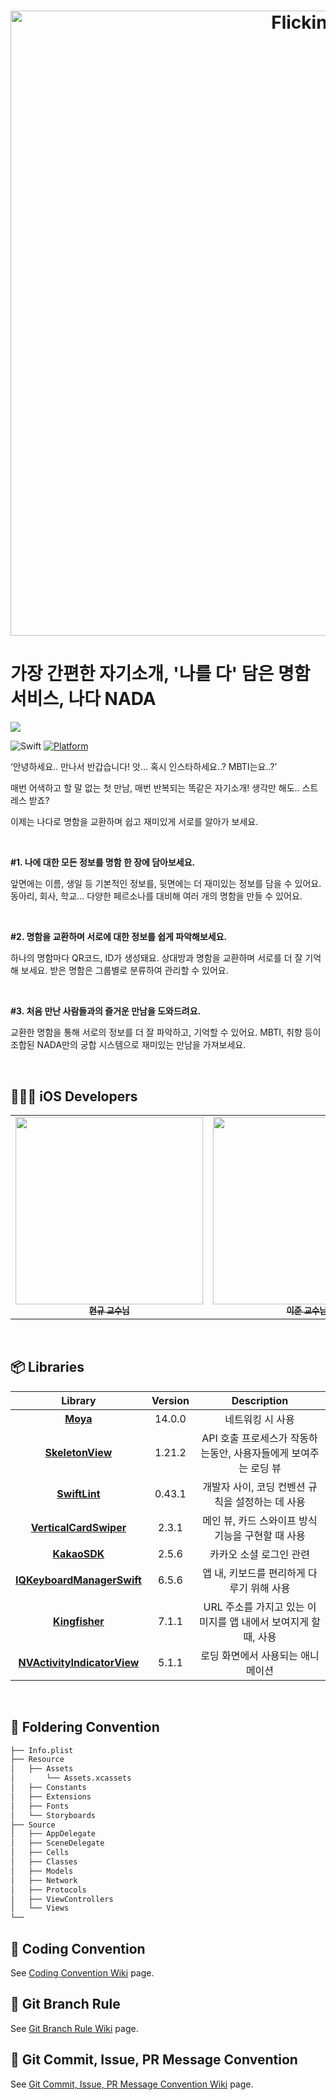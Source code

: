 <h1 align="center" style="max-width: 100%;">
  <img width="1000" alt="Flicking Logo" src="https://user-images.githubusercontent.com/69389288/149850868-94495368-b724-4e2b-8ed5-ca63d2c401cd.png" /><br/> 
</h1>

# 가장 간편한 자기소개, '나를 다' 담은 명함 서비스, 나다 NADA

  <a href="https://apps.apple.com/kr/app/%EB%82%98%EB%8B%A4-nada-%EB%82%98%EB%A5%BC-%EB%8B%A4-%EB%8B%B4%EC%9D%80-%EB%AA%85%ED%95%A8-%EC%84%9C%EB%B9%84%EC%8A%A4/id1600711887" target="_blank"><img src="https://img.shields.io/badge/Download on the App Store-000000?style=flat-square&logo=Apple&logoColor=white" /></a>
  
  ![Swift](https://img.shields.io/badge/Swift-5.0-orange.svg) 
  [![Platform](https://img.shields.io/cocoapods/p/LFAlertController.svg?style=flat)](http://creativecommons.org/licenses/by/4.0/)   

‘안녕하세요.. 만나서 반갑습니다! 앗... 혹시 인스타하세요..? MBTI는요..?’

매번 어색하고 할 말 없는 첫 만남, 매번 반복되는 똑같은 자기소개! 생각만 해도.. 스트레스 받죠?

이제는 나다로 명함을 교환하며 쉽고 재미있게 서로를 알아가 보세요.

<br>

**#1. 나에 대한 모든 정보를 명함 한 장에 담아보세요.**

앞면에는 이름, 생일 등 기본적인 정보를, 뒷면에는 더 재미있는 정보를 담을 수 있어요.
동아리, 회사, 학교... 다양한 페르소나를 대비해 여러 개의 명함을 만들 수 있어요.
 
 <br>

**#2. 명함을 교환하며 서로에 대한 정보를 쉽게 파악해보세요.**

하나의 명함마다 QR코드, ID가 생성돼요. 상대방과 명함을 교환하며 서로를 더 잘 기억해 보세요.
받은 명함은 그룹별로 분류하여 관리할 수 있어요.

  <br>
  
**#3. 처음 만난 사람들과의 즐거운 만남을 도와드려요.**

교환한 명함을 통해 서로의 정보를 더 잘 파악하고, 기억할 수 있어요.
MBTI, 취향 등이 조합된 NADA만의 궁합 시스템으로 재미있는 만남을 가져보세요.
  
  <br>
  
## 🧑🏻‍💻 iOS Developers
<table align="center">
  <tr>
    <td align="center"><a href="https://github.com/hyun99999"><img src="https://user-images.githubusercontent.com/69389288/150043110-9737f4de-e374-403a-88a7-fcdefddf50f1.png" width="300px;" alt=""/><br /><sub><b>현규 교수님</b></sub></a><br /><a href="https://github.com/Taehyeon-Kim" title="Code"></a></td>
     <td align="center"><a href="https://github.com/dlwns33"><img src="https://user-images.githubusercontent.com/69389288/150043086-b2475f56-129b-4be0-9ac0-7f3687a04054.png" width="300px;" alt=""/><br /><sub><b>이준 교수님</b></sub></a><br /><a href="https://github.com/Hansangjin98" title="Code"></a></td>
     <td align="center"><a href="https://github.com/mini-min"><img src="https://user-images.githubusercontent.com/69389288/150043103-f32a04f7-c278-4a2f-a991-efb2ff822634.png" width="300px;" alt=""/><br /><sub><b>민재 학부연구생</b></sub></a><br /><a href="https://github.com/mini-min" title="Code"></a></td>
  </tr>
</table>

<br>

## 📦 Libraries
|Library|Version|Description|
|:-----:|:-----:|:-----:|
|[**Moya**](https://github.com/Moya/Moya)|14.0.0|네트워킹 시 사용|
|[**SkeletonView**](https://github.com/Juanpe/SkeletonView)|1.21.2|API 호출 프로세스가 작동하는동안, 사용자들에게 보여주는 로딩 뷰|
|[**SwiftLint**](https://github.com/realm/SwiftLint)|0.43.1|개발자 사이, 코딩 컨벤션 규칙을 설정하는 데 사용|
|[**VerticalCardSwiper**](https://github.com/JoniVR/VerticalCardSwiper)|2.3.1|메인 뷰, 카드 스와이프 방식 기능을 구현할 때 사용|
|[**KakaoSDK**](https://developers.kakao.com/sdk/reference/ios/release/KakaoSDKCommon/index.html)|2.5.6|카카오 소셜 로그인 관련|
|[**IQKeyboardManagerSwift**](https://github.com/hackiftekhar/IQKeyboardManager)|6.5.6|앱 내, 키보드를 편리하게 다루기 위해 사용|
|[**Kingfisher**](https://github.com/onevcat/Kingfisher)|7.1.1|URL 주소를 가지고 있는 이미지를 앱 내에서 보여지게 할 때, 사용|
|[**NVActivityIndicatorView**](https://github.com/ninjaprox/NVActivityIndicatorView)|5.1.1|로딩 화면에서 사용되는 애니메이션|

  <br>
  
## 📂 Foldering Convention
```bash
├── Info.plist
├── Resource
│   ├── Assets
│       └── Assets.xcassets
│   ├── Constants
│   ├── Extensions
│   ├── Fonts
│   └── Storyboards
├── Source
│   ├── AppDelegate
│   ├── SceneDelegate
│   ├── Cells
│   ├── Classes
│   ├── Models
│   ├── Network
│   ├── Protocols
│   ├── ViewControllers
│   └── Views
└── 
``` 

## 📖 Coding Convention
See [Coding Convention Wiki](https://github.com/TeamNADA/NADA-iOS-ForRelease/wiki/Code-Convention) page.

## 🎋 Git Branch Rule
See [Git Branch Rule Wiki](https://github.com/TeamNADA/NADA-iOS-ForRelease/wiki/Branch-Rule) page.

## 🙌 Git Commit, Issue, PR Message Convention
See [Git Commit, Issue, PR Message Convention Wiki](https://github.com/TeamNADA/NADA-iOS-ForRelease/wiki/Commit,-Issue,-PR) page.
